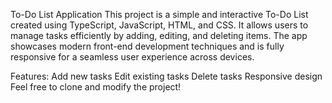 To-Do List Application
This project is a simple and interactive To-Do List created using TypeScript, JavaScript, HTML, and CSS. It allows users to manage tasks efficiently by adding, editing, and deleting items. The app showcases modern front-end development techniques and is fully responsive for a seamless user experience across devices.

Features:
Add new tasks
Edit existing tasks
Delete tasks
Responsive design
Feel free to clone and modify the project!
